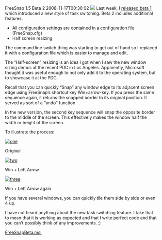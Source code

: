 FreeSnap 1.5 Beta 2
2008-11-17T00:30:02
![](http://mike-ward.net/content/images/blog/FreeSnap1.5Beta_117EF/beta.jpg) Last week, I [released beta 1](http://mike-ward.net/blog?p=abe01bd1-8ac4-4e3f-b94a-b11b739884fa) which introduced a new style of task switching. Beta 2 includes additional features.

  * All configuration settings are contained in a configuration file (FreeSnap.cfg) 
  * Half screen resizing 

The command line switch thing was starting to get out of hand so I replaced it with a configuration file which is easier to manage and edit.

The “Half-screen” resizing is an idea I got when I saw the new window sizing demos at the recent PDC in Los Angeles. Apparently, Microsoft thought it was useful enough to not only add it to the operating system, but to showcase it at the PDC.

Recall that you can quickly “Snap” any window edge to its adjacent screen edge using FreeSnap’s shortcut key Win+arrow-key. If you press the same sequence again, it returns the snapped border to its original position. It served as sort of a “undo” function.

In the new version, the second key sequence will snap the opposite border to the middle of the screen. This effectively makes the window half the width or height of the screen.

To illustrate the process:

[![one](http://mike-ward.net/content/images/blog/FreeSnap1.5Beta2_108D3/one_thumb.jpg)](http://mike-ward.net/content/images/blog/FreeSnap1.5Beta2_108D3/one.jpg)

Original

[![two](http://mike-ward.net/content/images/blog/FreeSnap1.5Beta2_108D3/two_thumb.jpg)](http://mike-ward.net/content/images/blog/FreeSnap1.5Beta2_108D3/two.jpg)

Win + Left Arrow

[![three](http://mike-ward.net/content/images/blog/FreeSnap1.5Beta2_108D3/three_thumb.jpg)](http://mike-ward.net/content/images/blog/FreeSnap1.5Beta2_108D3/three.jpg)

Win + Left Arrow again

If you have several windows, you can quickly tile them side by side or even 4 up.

I have not heard anything about the new task switching feature. I take that to mean that it is working as expected and that I write perfect code and that you can’t possibly think of any improvements. :)

[FreeSnapBeta.msi](http://mike-ward.net/download.aspx?filename=Downloads/FreeSnapBeta.msi)
